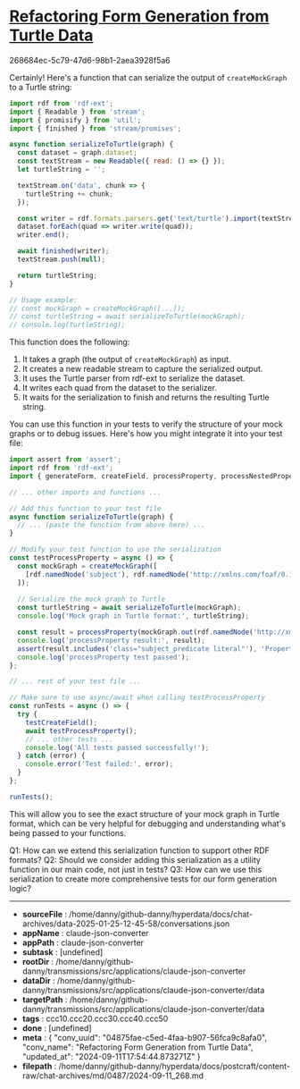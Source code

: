 # [Refactoring Form Generation from Turtle Data](https://claude.ai/chat/04875fae-c5ed-4faa-b907-56fca9c8afa0)

268684ec-5c79-47d6-98b1-2aea3928f5a6

 Certainly! Here's a function that can serialize the output of `createMockGraph` to a Turtle string:

```javascript
import rdf from 'rdf-ext';
import { Readable } from 'stream';
import { promisify } from 'util';
import { finished } from 'stream/promises';

async function serializeToTurtle(graph) {
  const dataset = graph.dataset;
  const textStream = new Readable({ read: () => {} });
  let turtleString = '';

  textStream.on('data', chunk => {
    turtleString += chunk;
  });

  const writer = rdf.formats.parsers.get('text/turtle').import(textStream);
  dataset.forEach(quad => writer.write(quad));
  writer.end();

  await finished(writer);
  textStream.push(null);

  return turtleString;
}

// Usage example:
// const mockGraph = createMockGraph([...]);
// const turtleString = await serializeToTurtle(mockGraph);
// console.log(turtleString);
```

This function does the following:

1. It takes a graph (the output of `createMockGraph`) as input.
2. It creates a new readable stream to capture the serialized output.
3. It uses the Turtle parser from rdf-ext to serialize the dataset.
4. It writes each quad from the dataset to the serializer.
5. It waits for the serialization to finish and returns the resulting Turtle string.

You can use this function in your tests to verify the structure of your mock graphs or to debug issues. Here's how you might integrate it into your test file:

```javascript
import assert from 'assert';
import rdf from 'rdf-ext';
import { generateForm, createField, processProperty, processNestedProperty, processSubject } from './form-a-matic.js';

// ... other imports and functions ...

// Add this function to your test file
async function serializeToTurtle(graph) {
  // ... (paste the function from above here) ...
}

// Modify your test function to use the serialization
const testProcessProperty = async () => {
  const mockGraph = createMockGraph([
    [rdf.namedNode('subject'), rdf.namedNode('http://xmlns.com/foaf/0.1/predicate'), rdf.literal('LITERAL')]
  ]);
  
  // Serialize the mock graph to Turtle
  const turtleString = await serializeToTurtle(mockGraph);
  console.log('Mock graph in Turtle format:', turtleString);

  const result = processProperty(mockGraph.out(rdf.namedNode('http://xmlns.com/foaf/0.1/predicate')), ['subject']);
  console.log('processProperty result:', result);
  assert(result.includes('class="subject_predicate literal"'), 'Property should be processed correctly');
  console.log('processProperty test passed');
};

// ... rest of your test file ...

// Make sure to use async/await when calling testProcessProperty
const runTests = async () => {
  try {
    testCreateField();
    await testProcessProperty();
    // ... other tests ...
    console.log('All tests passed successfully!');
  } catch (error) {
    console.error('Test failed:', error);
  }
};

runTests();
```

This will allow you to see the exact structure of your mock graph in Turtle format, which can be very helpful for debugging and understanding what's being passed to your functions.

Q1: How can we extend this serialization function to support other RDF formats?
Q2: Should we consider adding this serialization as a utility function in our main code, not just in tests?
Q3: How can we use this serialization to create more comprehensive tests for our form generation logic?

---

* **sourceFile** : /home/danny/github-danny/hyperdata/docs/chat-archives/data-2025-01-25-12-45-58/conversations.json
* **appName** : claude-json-converter
* **appPath** : claude-json-converter
* **subtask** : [undefined]
* **rootDir** : /home/danny/github-danny/transmissions/src/applications/claude-json-converter
* **dataDir** : /home/danny/github-danny/transmissions/src/applications/claude-json-converter/data
* **targetPath** : /home/danny/github-danny/transmissions/src/applications/claude-json-converter/data
* **tags** : ccc10.ccc20.ccc30.ccc40.ccc50
* **done** : [undefined]
* **meta** : {
  "conv_uuid": "04875fae-c5ed-4faa-b907-56fca9c8afa0",
  "conv_name": "Refactoring Form Generation from Turtle Data",
  "updated_at": "2024-09-11T17:54:44.873271Z"
}
* **filepath** : /home/danny/github-danny/hyperdata/docs/postcraft/content-raw/chat-archives/md/0487/2024-09-11_268.md